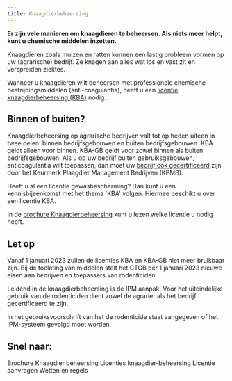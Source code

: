 ```yaml
---
title: Knaagdierbeheersing
---
```


**Er zijn vele manieren om knaagdieren te beheersen. Als niets meer helpt, kunt u chemische middelen inzetten.**

Knaagdieren zoals muizen en ratten kunnen een lastig probleem vormen op uw (agrarische) bedrijf. Ze knagen aan alles wat los en vast zit en verspreiden ziektes.

Wanneer u knaagdieren wilt beheersen met professionele chemische bestrijdingsmiddelen (anti-coagulantia), heeft u een [licentie knaagdierbeheersing (KBA)](/licenties/welke-licenties-zijn-er/licentie-knaagdierbeheersing-op-agrarische-bedrijven) nodig.

## Binnen of buiten?

Knaagdierbeheersing op agrarische bedrijven valt tot op heden uiteen in twee delen: binnen bedrijfsgebouwen en buiten bedrijfsgebouwen.
KBA geldt alleen voor binnen.
KBA-GB geldt voor zowel binnen als buiten
bedrijfsgebouwen.
Als u op uw bedrijf buiten gebruiksgebouwen, anticoagulantia wilt toepassen, dan moet uw [bedrijf ook gecertificeerd](/wat-wij-doen/KBA-GB-gecertificeerde-bedrijven) zijn door het Keurmerk Plaagdier Management Bedrijven (KPMB).

Heeft u al een licentie gewasbescherming? Dan kunt u een kennisbijeenkomst met het thema 'KBA' volgen. Hiermee beschikt u over een licentie KBA.

In de [brochure Knaagdierbeheersing](https://administratie.erkenningen.nl/LinkClick.aspx?fileticket=eFqRDAdU_H8%3d&tabid=152&portalid=1&mid=573) kunt u lezen welke licentie u nodig heeft.

## Let op

Vanaf 1 januari 2023 zullen de licenties KBA en KBA-GB niet meer bruikbaar zijn. Bij de toelating van middelen stelt het CTGB per 1 januari 2023 nieuwe eisen aan bedrijven en toepassers van rodenticiden.

Leidend in de knaagdierbeheersing is de IPM aanpak. Voor het uiteindelijke gebruik van de rodenticiden dient zowel de agrarier als het bedrijf gecertificeerd te zijn.

In het gebruiksvoorschrift van het de rodenticide staat aangegeven of het IPM-systeem gevolgd moet worden.

## Snel naar:

<LinkButtonContainer>
<LinkButton to="https://administratie.erkenningen.nl/Portals/1/20221012_Folder_knaagdierbeheersing-2022.pdf">Brochure Knaagdier beheersing</LinkButton>
<LinkButton to="/licenties/welke-licenties-zijn-er">Licenties knaagdier-beheersing</LinkButton>
<LinkButton to="/licenties/licentie-aanvragen">Licentie aanvragen</LinkButton>
<LinkButton to="/licenties/wetten-en-regels">Wetten en regels</LinkButton>
</LinkButtonContainer>

